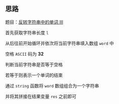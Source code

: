 ## 思路

题目：[反转字符串中的单词 III](https://leetcode-cn.com/problems/reverse-words-in-a-string-iii)

首先获取字符串长度 `l`

从后往前开始循环并依次将当前字符串填入数组 `word` 中

空格 `ASCII` 码为 **32**

判断当前字符串是否等于空格

若等于则表示一个单词的结束

通过 `string` 函数将 `word` 数组组合为一个字符串

并将其拼接在结果变量 `res` 之前即可